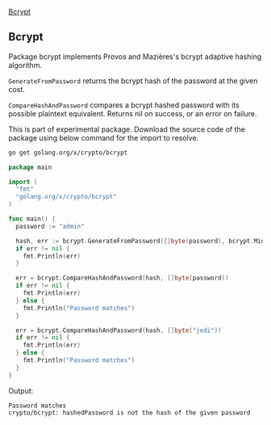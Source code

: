 [Bcrypt](#bcrypt)

## Bcrypt

Package bcrypt implements Provos and Mazières's bcrypt adaptive hashing algorithm.

``GenerateFromPassword`` returns the bcrypt hash of the password at the given cost.

``CompareHashAndPassword`` compares a bcrypt hashed password with its possible plaintext equivalent. Returns nil on success, or an error on failure.

This is part of experimental package. Download the source code of the package using below command for the import to resolve.

```bash
go get golang.org/x/crypto/bcrypt
```

```go
package main

import (
  "fmt"
  "golang.org/x/crypto/bcrypt"
)

func main() {
  password := "admin"

  hash, err := bcrypt.GenerateFromPassword([]byte(password), bcrypt.MinCost)
  if err != nil {
    fmt.Println(err)
  }

  err = bcrypt.CompareHashAndPassword(hash, []byte(password))
  if err != nil {
    fmt.Println(err)
  } else {
    fmt.Println("Password matches")
  }

  err = bcrypt.CompareHashAndPassword(hash, []byte("jedi"))
  if err != nil {
    fmt.Println(err)
  } else {
    fmt.Println("Password matches")
  }
}
```

Output:

```text
Password matches
crypto/bcrypt: hashedPassword is not the hash of the given password
```